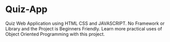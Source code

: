 # Quiz-App
Quiz Web Application using HTML CSS and JAVASCRIPT. No Framework or Library and the Project is Beginners Friendly. Learn more practical uses of Object Oriented Programming with this project.
